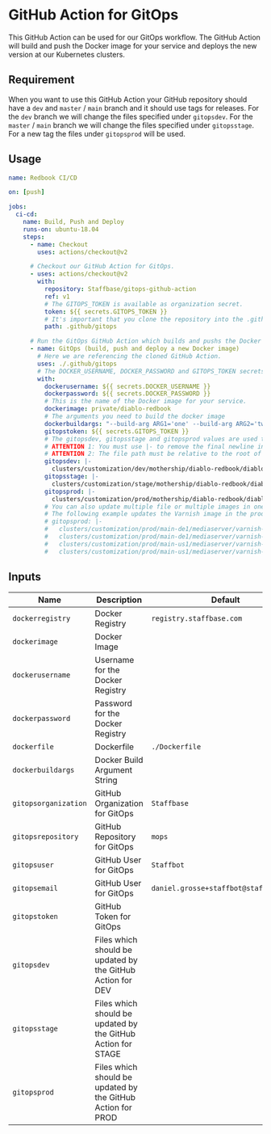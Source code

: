 # GitHub Action for GitOps

This GitHub Action can be used for our GitOps workflow. The GitHub Action will build and push the Docker image for your service and deploys the new version at our Kubernetes clusters.

## Requirement

When you want to use this GitHub Action your GitHub repository should have a `dev` and `master` / `main` branch and it should use tags for releases. For the `dev` branch we will change the files specified under `gitopsdev`. For the `master` / `main` branch we will change the files specified under `gitopsstage`. For a new tag the files under `gitopsprod` will be used.

## Usage

```yaml
name: Redbook CI/CD

on: [push]

jobs:
  ci-cd:
    name: Build, Push and Deploy
    runs-on: ubuntu-18.04
    steps:
      - name: Checkout
        uses: actions/checkout@v2

      # Checkout our GitHub Action for GitOps.
      - uses: actions/checkout@v2
        with:
          repository: Staffbase/gitops-github-action
          ref: v1
          # The GITOPS_TOKEN is available as organization secret.
          token: ${{ secrets.GITOPS_TOKEN }}
          # It's important that you clone the repository into the .github/gitops path, because the GitHub Action has a hard dependency on this path.
          path: .github/gitops

      # Run the GitOps GitHub Action which builds and pushs the Docker image and then updates the deployment in the mops repository.
      - name: GitOps (build, push and deploy a new Docker image)
        # Here we are referencing the cloned GitHub Action.
        uses: ./.github/gitops
        # The DOCKER_USERNAME, DOCKER_PASSWORD and GITOPS_TOKEN secrets are available as organization secret.
        with:
          dockerusername: ${{ secrets.DOCKER_USERNAME }}
          dockerpassword: ${{ secrets.DOCKER_PASSWORD }}
          # This is the name of the Docker image for your service.
          dockerimage: private/diablo-redbook
          # The arguments you need to build the docker image
          dockerbuildargs: "--build-arg ARG1='one' --build-arg ARG2='two'"
          gitopstoken: ${{ secrets.GITOPS_TOKEN }}
          # The gitopsdev, gitopsstage and gitopsprod values are used to specify which files including the YAML path which should be updated with the new image.
          # ATTENTION 1: You must use |- to remove the final newline in the string, otherwise the GitHub Action will fail.
          # ATTENTION 2: The file path must be relative to the root of the GitOps repository (default: Staffbase/mops).
          gitopsdev: |-
            clusters/customization/dev/mothership/diablo-redbook/diablo-redbook-helm.yaml spec.template.spec.containers.redbook.image
          gitopsstage: |-
            clusters/customization/stage/mothership/diablo-redbook/diablo-redbook-helm.yaml spec.template.spec.containers.redbook.image
          gitopsprod: |-
            clusters/customization/prod/mothership/diablo-redbook/diablo-redbook-helm.yaml spec.template.spec.containers.redbook.image
          # You can also update multiple file or multiple images in one file.
          # The following example updates the Varnish image in the production cluster for main-de1 and main-us1. It also updates two images one is used for the init container and the other one for the normal container.
          # gitopsprod: |-
          #   clusters/customization/prod/main-de1/mediaserver/varnish-helm.yaml spec.template.spec.initContainers.config.image
          #   clusters/customization/prod/main-de1/mediaserver/varnish-helm.yaml spec.template.spec.containers.varnish.image
          #   clusters/customization/prod/main-us1/mediaserver/varnish-helm.yaml spec.template.spec.initContainers.config.image
          #   clusters/customization/prod/main-us1/mediaserver/varnish-helm.yaml spec.template.spec.containers.varnish.image
```

## Inputs

| Name | Description | Default |
| ---- | ----------- | ------- |
| `dockerregistry` | Docker Registry | `registry.staffbase.com`|
| `dockerimage` | Docker Image | |
| `dockerusername` | Username for the Docker Registry | |
| `dockerpassword` | Password for the Docker Registry | |
| `dockerfile` | Dockerfile | `./Dockerfile` |
| `dockerbuildargs` | Docker Build Argument String | |
| `gitopsorganization` | GitHub Organization for GitOps | `Staffbase` |
| `gitopsrepository` | GitHub Repository for GitOps | `mops` |
| `gitopsuser` | GitHub User for GitOps | `Staffbot` |
| `gitopsemail` | GitHub User for GitOps | `daniel.grosse+staffbot@staffbase.com` |
| `gitopstoken` | GitHub Token for GitOps | |
| `gitopsdev` | Files which should be updated by the GitHub Action for DEV | |
| `gitopsstage` | Files which should be updated by the GitHub Action for STAGE | |
| `gitopsprod` | Files which should be updated by the GitHub Action for PROD | |
